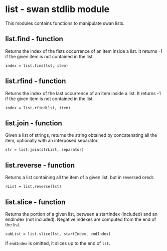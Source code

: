 list - swan stdlib module
============================================================================
This modules contains functions to manipulate swan lists.
  
list.find - function
----------------------------------------------------------------------------
Returns the index of the fists occurrence of an item inside a list. It
returns -1 if the given item is not contained in the list.
```
index = list.find(lst, item)
```
  
list.rfind - function
----------------------------------------------------------------------------
Returns the index of the last occurrence of an item inside a list. It
returns -1 if the given item is not contained in the list.
```
index = list.rfind(lst, item)
```
  
list.join - function
----------------------------------------------------------------------------
Given a list of strings, returns the string obtained by concatenating
all the item, optionally with an interposed separator.
```
str = list.join(strList, separator)
```
  
list.reverse - function
----------------------------------------------------------------------------
Returns a list containing all the item of a given list, but in reversed
oredr.
```
rList = list.reverse(lst)
```
  
list.slice - function
----------------------------------------------------------------------------
Returns the portion of a given list, between a startIndex (included) and
an endIndex (not included). Negative indexes are computed from the end
of the list.
```
subList = list.slice(lst, startIndex, endIndex)
```
If `endIndex` is omitted, it slices up to the end of `lst`.
  

